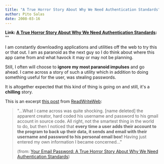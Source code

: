 ```yaml
---
title: "A True Horror Story About Why We Need Authentication Standards"
author: Pito Salas
date: 2008-03-16
---
```


**Link: [A True Horror Story About Why We Need Authentication Standards](None):** ""



I am constantly downloading applications and utilities off the web to try this
or that out. I am as paranoid as the next guy so I do think about where this
app came from and what havock it may or may not be planning.

Still, I often will choose to **ignore my most paranoid impulses** and go
ahead. I came across a story of such a utility which in addition to doing
something useful for the user, was stealing passwords.

It is altogether expected that this kind of thing is going on and still, it's
a **chilling** story.

This is an excerpt [this
post](<http://feeds.feedburner.com/~r/readwriteweb/~3/248047977/your_email_password_a_true_hor.php>)
from [ReadWriteWeb](<http://www.readwriteweb.com/>):

> "…What I came across was quite shocking. [name deleted] the apparent
> creator, hard coded his username and password to his gmail account in source
> code. All right, not the smartest thing in the world to do, but then I
> noticed that **every time a user adds their account to the program to back
> up their data, it sends and email with their username and password to his
> personal email box!** Having just entered my own information I became
> concerned…"
>
> (from: [Your Email Password: A True Horror Story About Why We Need
> Authentication
> Standards](<http://feeds.feedburner.com/~r/readwriteweb/~3/248047977/your_email_password_a_true_hor.php>))


